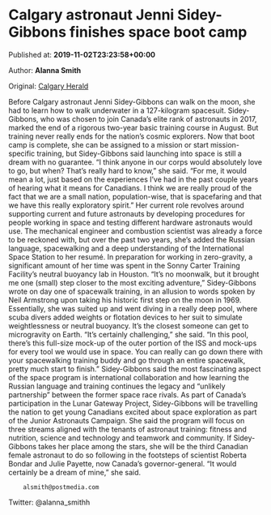 
# Calgary astronaut Jenni Sidey-Gibbons finishes space boot camp

Published at: **2019-11-02T23:23:58+00:00**

Author: **Alanna Smith**

Original: [Calgary Herald](https://calgaryherald.com/news/local-news/calgary-astronaut-jenni-sidey-gibbons-finishes-space-boot-camp)

Before Calgary astronaut Jenni Sidey-Gibbons can walk on the moon, she had to learn how to walk underwater in a 127-kilogram spacesuit.
Sidey-Gibbons, who was chosen to join Canada’s elite rank of astronauts in 2017, marked the end of a rigorous two-year basic training course in August.
But training never really ends for the nation’s cosmic explorers.
Now that boot camp is complete, she can be assigned to a mission or start mission-specific training, but Sidey-Gibbons said launching into space is still a dream with no guarantee.
“I think anyone in our corps would absolutely love to go, but when? That’s really hard to know,” she said.
“For me, it would mean a lot, just based on the experiences I’ve had in the past couple years of hearing what it means for Canadians. I think we are really proud of the fact that we are a small nation, population-wise, that is spacefaring and that we have this really exploratory spirit.”
Her current role revolves around supporting current and future astronauts by developing procedures for people working in space and testing different hardware astronauts would use.
The mechanical engineer and combustion scientist was already a force to be reckoned with, but over the past two years, she’s added the Russian language, spacewalking and a deep understanding of the International Space Station to her resumé.
In preparation for working in zero-gravity, a significant amount of her time was spent in the Sonny Carter Training Facility’s neutral buoyancy lab in Houston.
“It’s no moonwalk, but it brought me one (small) step closer to the most exciting adventure,” Sidey-Gibbons wrote on day one of spacewalk training, in an allusion to words spoken by Neil Armstrong upon taking his historic first step on the moon in 1969.
Essentially, she was suited up and went diving in a really deep pool, where scuba divers added weights or flotation devices to her suit to simulate weightlessness or neutral buoyancy.
It’s the closest someone can get to microgravity on Earth.
“It’s certainly challenging,” she said. “In this pool, there’s this full-size mock-up of the outer portion of the ISS and mock-ups for every tool we would use in space. You can really can go down there with your spacewalking training buddy and go through an entire spacewalk, pretty much start to finish.”
Sidey-Gibbons said the most fascinating aspect of the space program is international collaboration and how learning the Russian language and training continues the legacy and “unlikely partnership” between the former space race rivals.
As part of Canada’s participation in the Lunar Gateway Project, Sidey-Gibbons will be travelling the nation to get young Canadians excited about space exploration as part of the Junior Astronauts Campaign.
She said the program will focus on three streams aligned with the tenants of astronaut training: fitness and nutrition, science and technology and teamwork and community.
If Sidey-Gibbons takes her place among the stars, she will be the third Canadian female astronaut to do so following in the footsteps of scientist Roberta Bondar and Julie Payette, now Canada’s governor-general.
“It would certainly be a dream of mine,” she said.

        alsmith@postmedia.com
      
Twitter: @alanna_smithh
